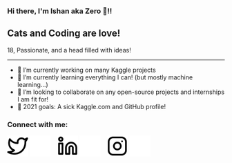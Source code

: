 ### Hi there, I'm Ishan aka Zero 👋!!

## Cats and Coding are love!

18, Passionate, and a head filled with ideas!

---

- 🔭 I’m currently working on many Kaggle projects
- 🌱 I’m currently learning everything I can! (but mostly machine learning...)
- 👯 I’m looking to collaborate on any open-source projects and internships I am fit for!
- 💬 2021 goals: A sick Kaggle.com and GitHub profile!

### Connect with me:

[![website](./img/twitter-light.svg)](https://twitter.com/art_of_zero#gh-light-mode-only)
[![website](./img/twitter-dark.svg)](https://twitter.com/art_of_zero#gh-dark-mode-only)
&nbsp;&nbsp;
[![website](./img/linkedin-light.svg)](https://linkedin.com/in/codeSTACKr#gh-light-mode-only)
[![website](./img/linkedin-dark.svg)](https://linkedin.com/in/codeSTACKr#gh-dark-mode-only)
&nbsp;&nbsp;
[![website](./img/instagram-light.svg)](https://instagram.com/codeSTACKr#gh-light-mode-only)
[![website](./img/instagram-dark.svg)](https://instagram.com/codeSTACKr#gh-dark-mode-only)
